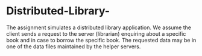 # Distributed-Library-
The assignment simulates a distributed library application.  We assume the client sends a request to the server (librarian) enquiring about a specific book and in  case to borrow the specific book. The requested data may be in one of the data files maintained by the  helper servers.
